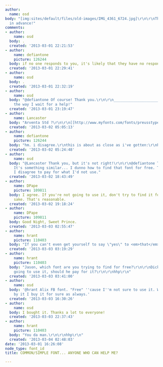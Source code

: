 ```yaml
---
author:
  name: osd
body: "[img:sites/default/files/old-images/IMG_4361_6724.jpg]\r\n\r\nThanks a lot
  in advance!"
comments:
- author:
    name: osd
  body: .
  created: '2013-03-01 22:21:53'
- author:
    name: defiantone
    picture: 126244
  body: if no one responds to you, it's likely that they have no response to give.
  created: '2013-03-01 22:29:41'
- author:
    name: osd
  body: .
  created: '2013-03-01 22:32:19'
- author:
    name: osd
  body: "@defiantone Of course! Thank you.\r\n\r\n________________________________\r\nBy
    the way I wait for a help!"
  created: '2013-03-01 23:19:47'
- author:
    name: Lancaster
  body: "Arventa Std ?\r\n\r\n[[http://www.myfonts.com/fonts/preusstype/arventa-std-slab-office/]]"
  created: '2013-03-02 05:05:13'
- author:
    name: defiantone
    picture: 126244
  body: "hm. i disagree.\r\nthis is about as close as i've gotten:\r\nhttp://www.myfonts.com/fonts/fontbureau/alix-fb/"
  created: '2013-03-02 05:24:48'
- author:
    name: osd
  body: "@Lancaster Thank you, but it's not right!\r\n\r\n@defiantone Thanks a lot.
    It's something similar... I dunno how to find that font for free. That's because
    I disagree to pay for what I'd not use."
  created: '2013-03-02 18:43:49'
- author:
    name: DPape
    picture: 109811
  body: I agree. If you're not going to use it, don't try to find it for heaven's
    sake. That's reasonable.
  created: '2013-03-02 19:18:24'
- author:
    name: DPape
    picture: 109811
  body: Good Night, Sweet Prince.
  created: '2013-03-03 02:55:47'
- author:
    name: hrant
    picture: 110403
  body: "If you can't even get yourself to say \"yes\" to <em>that</em>...\r\n\r\nhhp\r\n"
  created: '2013-03-03 03:19:29'
- author:
    name: hrant
    picture: 110403
  body: "Jason, which font are you trying to find for free?\r\n\r\nDick: But if he's
    going to use it, should he pay for it?\r\n\r\nhhp\r\n"
  created: '2013-03-03 03:41:00'
- author:
    name: osd
  body: '@hrant Alix FB font. "Free" ''cause I''m not sure to use it. When I do something
    by it I buy it for sure as always.'
  created: '2013-03-03 16:30:26'
- author:
    name: osd
  body: I bought it. Thanks a lot to everyone!
  created: '2013-03-03 22:37:43'
- author:
    name: hrant
    picture: 110403
  body: "You da man.\r\n\r\nhhp\r\n"
  created: '2013-03-04 02:48:03'
date: '2013-03-01 16:26:08'
node_type: font_id
title: COMMON/SIMPLE FONT... ANYONE WHO CAN HELP ME?

---
```

